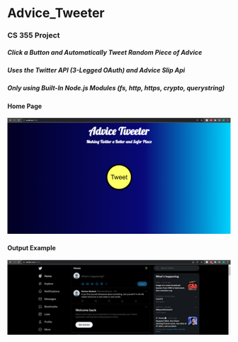 # Advice_Tweeter
### CS 355 Project

##### Click a Button and Automatically Tweet Random Piece of Advice
##### Uses the Twitter API (3-Legged OAuth) and Advice Slip Api
##### Only using Built-In Node.js Modules (fs, http, https, crypto, querystring)


#### Home Page
![Home Page](images/homepage.png)

#### Output Example
![Example](images/example.png)
